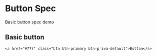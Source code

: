 ﻿# Button Spec

Basic button spec demo

## Basic button

```example
<a href="#777" class="btn btn-primary btn-priva-default">Button</a>
```
